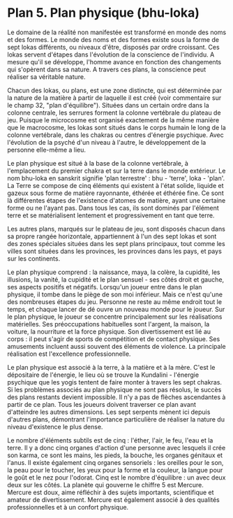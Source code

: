 # Plan 5. Plan physique (bhu-loka)

Le domaine de la réalité non manifestée est transformé en monde des noms et des formes. Le monde des noms et des formes existe sous la forme de sept lokas différents, ou niveaux d'être, disposés par ordre croissant. Ces lokas servent d'étapes dans l'évolution de la conscience de l'individu. A mesure qu'il se développe, l'homme avance en fonction des changements qui s'opèrent dans sa nature. A travers ces plans, la conscience peut réaliser sa véritable nature.

Chacun des lokas, ou plans, est une zone distincte, qui est déterminée par la nature de la matière à partir de laquelle il est créé (voir commentaire sur le champ 32, "plan d'équilibre"). Situées dans un certain ordre dans la colonne centrale, les serrures forment la colonne vertébrale du plateau de jeu. Puisque le microcosme est organisé exactement de la même manière que le macrocosme, les lokas sont situés dans le corps humain le long de la colonne vertébrale, dans les chakras ou centres d'énergie psychique. Avec l'évolution de la psyché d'un niveau à l'autre, le développement de la personne elle-même a lieu.

Le plan physique est situé à la base de la colonne vertébrale, à l'emplacement du premier chakra et sur la terre dans le monde extérieur. Le nom bhu-loka en sanskrit signifie 'plan terrestre' : bhu - 'terre', loka - 'plan'. La Terre se compose de cinq éléments qui existent à l'état solide, liquide et gazeux sous forme de matière rayonnante, éthérée et éthérée fine. Ce sont là différentes étapes de l'existence d'atomes de matière, ayant une certaine forme ou ne l'ayant pas. Dans tous les cas, ils sont dominés par l'élément terre et se matérialisent lentement et progressivement en tant que terre.

Les autres plans, marqués sur le plateau de jeu, sont disposés chacun dans sa propre rangée horizontale, appartiennent à l'un des sept lokas et sont des zones spéciales situées dans les sept plans principaux, tout comme les villes sont situées dans les provinces, les provinces dans les pays, et pays sur les continents.

Le plan physique comprend : la naissance, maya, la colère, la cupidité, les illusions, la vanité, la cupidité et le plan sensuel - ses côtés droit et gauche, ses aspects positifs et négatifs. Lorsqu'un joueur entre dans le plan physique, il tombe dans le piège de son moi inférieur. Mais ce n'est qu'une des nombreuses étapes du jeu. Personne ne reste au même endroit tout le temps, et chaque lancer de dé ouvre un nouveau monde pour le joueur. Sur le plan physique, le joueur se concentre principalement sur les réalisations matérielles. Ses préoccupations habituelles sont l'argent, la maison, la voiture, la nourriture et la force physique. Son divertissement est lié au corps : il peut s'agir de sports de compétition et de contact physique. Ses amusements incluent aussi souvent des éléments de violence. La principale réalisation est l'excellence professionnelle.

Le plan physique est associé à la terre, à la matière et à la mère. C'est le dépositaire de l'énergie, le lieu où se trouve la Kundalini - l'énergie psychique que les yogis tentent de faire monter à travers les sept chakras. Si les problèmes associés au plan physique ne sont pas résolus, le succès des plans restants devient impossible. Il n'y a pas de flèches ascendantes à partir de ce plan. Tous les joueurs doivent traverser ce plan avant d'atteindre les autres dimensions. Les sept serpents mènent ici depuis d'autres plans, démontrant l'importance particulière de réaliser la nature du niveau d'existence le plus dense.

Le nombre d'éléments subtils est de cinq : l'éther, l'air, le feu, l'eau et la terre. Il y a donc cinq organes d'action d'une personne avec lesquels il crée son karma, ce sont les mains, les pieds, la bouche, les organes génitaux et l'anus. Il existe également cinq organes sensoriels : les oreilles pour le son, la peau pour le toucher, les yeux pour la forme et la couleur, la langue pour le goût et le nez pour l'odorat. Cinq est le nombre d'équilibre : un avec deux deux sur les côtés. La planète qui gouverne le chiffre 5 est Mercure. Mercure est doux, aime réfléchir à des sujets importants, scientifique et amateur de divertissement. Mercure est également associé à des qualités professionnelles et à un confort physique.
